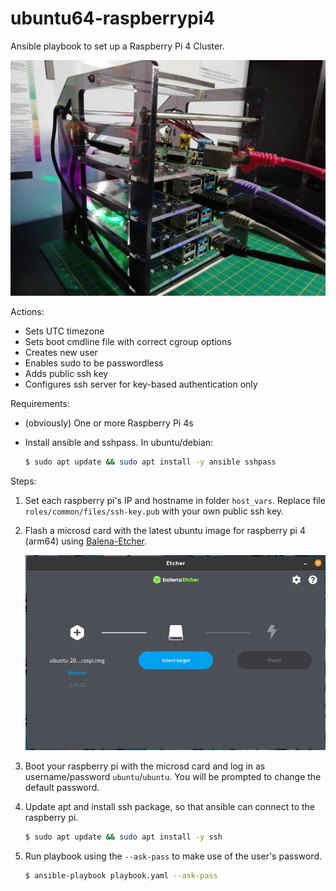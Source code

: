 # ubuntu64-raspberrypi4
Ansible playbook to set up a Raspberry Pi 4 Cluster.

![](.github/images/cluster.jpg)



Actions:

- Sets UTC timezone
- Sets boot cmdline file with correct cgroup options
- Creates new user
- Enables sudo to be passwordless
- Adds public ssh key
- Configures ssh server for key-based authentication only



Requirements:

- (obviously) One or more Raspberry Pi 4s

- Install ansible and sshpass.
  In ubuntu/debian:
  
  ```bash
  $ sudo apt update && sudo apt install -y ansible sshpass
  ```



Steps:

1. Set each raspberry pi's IP and hostname in folder `host_vars`. Replace file `roles/common/files/ssh-key.pub` with your own public ssh key.


2. Flash a microsd card with the latest ubuntu image for raspberry pi 4 (arm64) using [Balena-Etcher](https://www.balena.io/etcher/). 

    ![](.github/images/etcher.png)

3. Boot your raspberry pi with the microsd card and log in as username/password `ubuntu`/`ubuntu`.  You will be prompted to change the default password.


4. Update apt and install ssh package, so that ansible can connect to the raspberry pi.
   
   ```bash
   $ sudo apt update && sudo apt install -y ssh 
   ```

5. Run playbook using the `--ask-pass` to make use of the user's password. 
   
   ```bash
   $ ansible-playbook playbook.yaml --ask-pass
   ```

